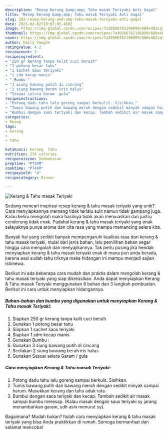 ```yaml
---
description: "Resep Kerang &amp;amp; Tahu masak Teriyaki Anti Gagal"
title: "Resep Kerang &amp;amp; Tahu masak Teriyaki Anti Gagal"
slug: 182-resep-kerang-and-amp-tahu-masak-teriyaki-anti-gagal
date: 2021-02-02T19:07:05.450Z
image: https://img-global.cpcdn.com/recipes/7a30566762196099/680x482cq70/kerang-tahu-masak-teriyaki-foto-resep-utama.jpg
thumbnail: https://img-global.cpcdn.com/recipes/7a30566762196099/680x482cq70/kerang-tahu-masak-teriyaki-foto-resep-utama.jpg
cover: https://img-global.cpcdn.com/recipes/7a30566762196099/680x482cq70/kerang-tahu-masak-teriyaki-foto-resep-utama.jpg
author: Emily Vaughn
ratingvalue: 4.2
reviewcount: 3
recipeingredient:
- "250 gr kerang tanpa kulit cuci bersih"
- "1 potong besar tahu"
- "1 sachet saos teriyaki"
- "1 sdm kecap manis"
- " Bumbu "
- "3 siung bawang putih di cincang"
- "2 siung bawang berah iris halus"
- "Sesuai selera Garam  gula"
recipeinstructions:
- "Potong dadu tahu lalu goreng sampai berkulit. Sisihkan."
- "Tumis bawang putih dan bawang merah dengan sedikit minyak sampai harum. Masukkan kerang dan tahu aduk rata."
- "Bumbui dengan saos teriyaki dan kecap. Tambah sedikit air masak sampai bumbu meresap. (Kalau masak dengan saus teriyaki sy jarang menambahkan garam, sdh asin menurut sy)."
categories:
- Resep
tags:
- kerang
- 
- tahu

katakunci: kerang  tahu 
nutrition: 274 calories
recipecuisine: Indonesian
preptime: "PT39M"
cooktime: "PT46M"
recipeyield: "4"
recipecategory: Dinner

---
```



![Kerang &amp; Tahu masak Teriyaki](https://img-global.cpcdn.com/recipes/7a30566762196099/680x482cq70/kerang-tahu-masak-teriyaki-foto-resep-utama.jpg)

Sedang mencari inspirasi resep kerang &amp; tahu masak teriyaki yang unik? Cara menyiapkannya memang tidak terlalu sulit namun tidak gampang juga. Kalau keliru mengolah maka hasilnya tidak akan memuaskan dan justru cenderung tidak enak. Padahal kerang &amp; tahu masak teriyaki yang enak selayaknya punya aroma dan cita rasa yang mampu memancing selera kita.



Banyak hal yang sedikit banyak mempengaruhi kualitas rasa dari kerang &amp; tahu masak teriyaki, mulai dari jenis bahan, lalu pemilihan bahan segar hingga cara mengolah dan menyajikannya. Tak perlu pusing jika hendak menyiapkan kerang &amp; tahu masak teriyaki enak di mana pun anda berada, karena asal sudah tahu triknya maka hidangan ini mampu menjadi sajian istimewa.


Berikut ini ada beberapa cara mudah dan praktis dalam mengolah kerang &amp; tahu masak teriyaki yang siap dikreasikan. Anda dapat menyiapkan Kerang &amp; Tahu masak Teriyaki menggunakan 8 bahan dan 3 langkah pembuatan. Berikut ini cara untuk menyiapkan hidangannya.

<!--inarticleads1-->

##### Bahan-bahan dan bumbu yang digunakan untuk menyiapkan Kerang &amp; Tahu masak Teriyaki:

1. Siapkan 250 gr kerang tanpa kulit cuci bersih
1. Gunakan 1 potong besar tahu
1. Siapkan 1 sachet saos teriyaki
1. Siapkan 1 sdm kecap manis
1. Gunakan  Bumbu :
1. Gunakan 3 siung bawang putih di cincang
1. Sediakan 2 siung bawang berah iris halus
1. Gunakan Sesuai selera Garam / gula




<!--inarticleads2-->

##### Cara menyiapkan Kerang &amp; Tahu masak Teriyaki:

1. Potong dadu tahu lalu goreng sampai berkulit. Sisihkan.
1. Tumis bawang putih dan bawang merah dengan sedikit minyak sampai harum. Masukkan kerang dan tahu aduk rata.
1. Bumbui dengan saos teriyaki dan kecap. Tambah sedikit air masak sampai bumbu meresap. (Kalau masak dengan saus teriyaki sy jarang menambahkan garam, sdh asin menurut sy).




Bagaimana? Mudah bukan? Itulah cara menyiapkan kerang &amp; tahu masak teriyaki yang bisa Anda praktikkan di rumah. Semoga bermanfaat dan selamat mencoba!
